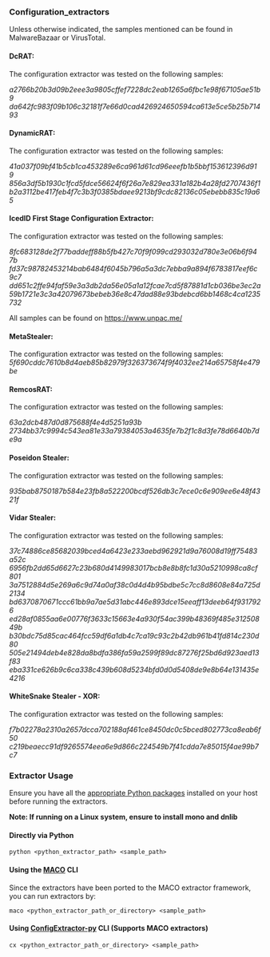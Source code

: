 ### Configuration_extractors

Unless otherwise indicated, the samples mentioned can be found in MalwareBazaar or VirusTotal.

#### DcRAT:

The configuration extractor was tested on the following samples:

_a2766b20b3d09b2eee3a9805cffef7228dc2eab1265a6fbc1e98f67105ae51b9 da642fc983f09b106c32181f7e66d0cad426924650594ca613e5ce5b25b71493_

#### DynamicRAT:

The configuration extractor was tested on the following samples:

_41a037f09bf41b5cb1ca453289e6ca961d61cd96eeefb1b5bbf153612396d919
856a3df5b1930c1fcd5fdce56624f6f26a7e829ea331a182b4a28fd2707436f1
b2a3112be417feb4f7c3b3f0385bdaee9213bf9cdc82136c05ebebb835c19a65_

#### IcedID First Stage Configuration Extractor:

The configuration extractor was tested on the following samples:

_8fc683128de2f77baddeff88b5fb427c70f9f099cd293032d780e3e06b6f947b
fd37c98782453214bab6484f6045b796a5a3dc7ebba9a894f6783817eef6c9c7
dd651c2ffe94faf59e3a3db2da56e05a1a12fcae7cd5f87881d1cb036be3ec2a 59b1721e3c3a42079673bebeb36e8c47dad88e93bdebcd6bb1468c4ca1235732_

All samples can be found on https://www.unpac.me/

#### MetaStealer:

The configuration extractor was tested on the following samples:
_5f690cddc7610b8d4aeb85b82979f326373674f9f4032ee214a65758f4e479be_

#### RemcosRAT:

The configuration extractor was tested on the following samples:

_63a2dcb487d0d875688f4e4d5251a93b 2734bb37c9994c543ea81e33a79384053a4635fe7b2f1c8d3fe78d6640b7de9a_

#### Poseidon Stealer:
The configuration extractor was tested on the following samples:

_935bab8750187b584e23fb8a522200bcdf526db3c7ece0c6e909ee6e48f4321f_

#### Vidar Stealer:

The configuration extractor was tested on the following samples:

_37c74886ce85682039bced4a6423e233aebd962921d9a76008d19ff75483a52c
6956fb2dd65d6627c23b680d4149983017bcb8e8b8fc1d30a5210998ca8cf801
3a7512884d5e269a6c9d74a0af38c0d4d4b95bdbe5c7cc8d8608e84a725d2134
bd6370870671ccc61bb9a7ae5d31abc446e893dce15eeaff13deeb64f9317926
ed28af0855aa6e00776f3633c15663e4a930f54ac399b48369f485e31250849b
b30bdc75d85cac464fcc59df6a1db4c7ca19c93c2b42db961b41fd814c230d80
505e21494deb4e828da8bdfa386fa59a2599f89dc87276f25bd6d923aed13f83
eba331ce626b9c6ca338c439b608d5234bfd0d0d5408de9e8b64e131435e4216_

#### WhiteSnake Stealer - XOR:

The configuration extractor was tested on the following samples:

_f7b02278a2310a2657dcca702188af461ce8450dc0c5bced802773ca8eab6f50
c219beaecc91df9265574eea6e9d866c224549b7f41cdda7e85015f4ae99b7c7_

### Extractor Usage
Ensure you have all the [appropriate Python packages](./requirements.txt) installed on your host before running the extractors.

**Note: If running on a Linux system, ensure to install mono and dnlib**

#### Directly via Python

`python <python_extractor_path> <sample_path>`

#### Using the [MACO](https://github.com/CybercentreCanada/maco) CLI

Since the extractors have been ported to the MACO extractor framework, you can run extractors by:

`maco <python_extractor_path_or_directory> <sample_path>`

#### Using [ConfigExtractor-py](https://github.com/CybercentreCanada/configextractor-py) CLI (Supports MACO extractors)

`cx <python_extractor_path_or_directory> <sample_path>`
